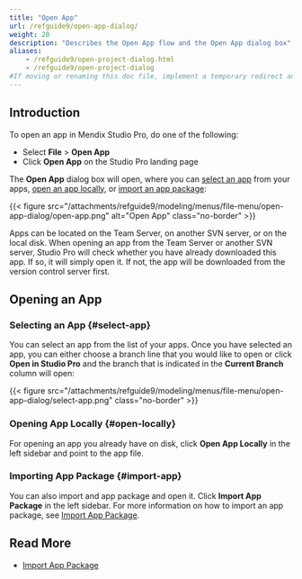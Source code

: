 ```yaml
---
title: "Open App"
url: /refguide9/open-app-dialog/
weight: 20
description: "Describes the Open App flow and the Open App dialog box"
aliases:
    - /refguide9/open-project-dialog.html
    - /refguide9/open-project-dialog
#If moving or renaming this doc file, implement a temporary redirect and let the respective team know they should update the URL in the product. See Mapping to Products for more details.
---
```


## Introduction

To open an app in Mendix Studio Pro, do one of the following:

* Select **File** > **Open App**
* Click **Open App** on the Studio Pro landing page

The **Open App** dialog box will open, where you can [select an app](#select-app) from your apps, [open an app locally](#open-locally), or [import an app package](#import-app):

{{< figure src="/attachments/refguide9/modeling/menus/file-menu/open-app-dialog/open-app.png" alt="Open App" class="no-border" >}}

Apps can be located on the Team Server, on another SVN server, or on the local disk. When opening an app from the Team Server or another SVN server, Studio Pro will check whether you have already downloaded this app. If so, it will simply open it. If not, the app will be downloaded from the version control server first. 

## Opening an App

### Selecting an App {#select-app}

You can select an app from the list of your apps. Once you have selected an app, you can either choose a branch line that you would like to open or click **Open in Studio Pro** and the branch that is indicated in the **Current Branch** column will open:

{{< figure src="/attachments/refguide9/modeling/menus/file-menu/open-app-dialog/select-app.png" class="no-border" >}}

### Opening App Locally {#open-locally}

For opening an app you already have on disk, click **Open App Locally** in the left sidebar and point to the app file.

### Importing App Package {#import-app}

You can also import and app package and open it. Click **Import App Package** in the left sidebar. For more information on how to import an app package, see [Import App Package](/refguide9/import-app-package-dialog/). 

## Read More

* [Import App Package](/refguide9/import-app-package-dialog/)
